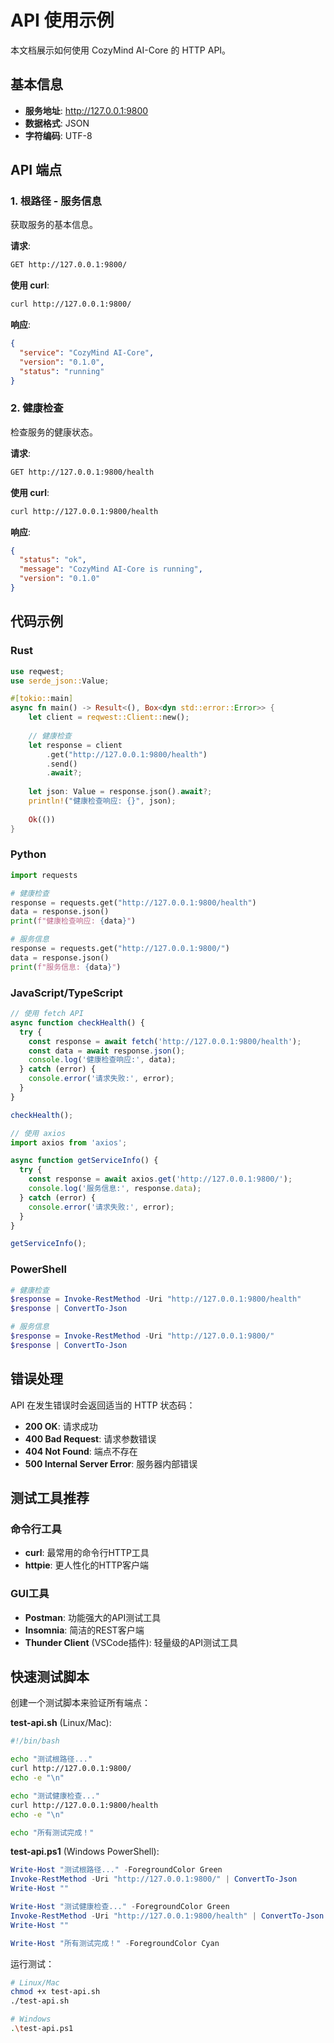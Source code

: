 # API 使用示例

本文档展示如何使用 CozyMind AI-Core 的 HTTP API。

## 基本信息

- **服务地址**: http://127.0.0.1:9800
- **数据格式**: JSON
- **字符编码**: UTF-8

## API 端点

### 1. 根路径 - 服务信息

获取服务的基本信息。

**请求**:
```bash
GET http://127.0.0.1:9800/
```

**使用 curl**:
```bash
curl http://127.0.0.1:9800/
```

**响应**:
```json
{
  "service": "CozyMind AI-Core",
  "version": "0.1.0",
  "status": "running"
}
```

### 2. 健康检查

检查服务的健康状态。

**请求**:
```bash
GET http://127.0.0.1:9800/health
```

**使用 curl**:
```bash
curl http://127.0.0.1:9800/health
```

**响应**:
```json
{
  "status": "ok",
  "message": "CozyMind AI-Core is running",
  "version": "0.1.0"
}
```

## 代码示例

### Rust

```rust
use reqwest;
use serde_json::Value;

#[tokio::main]
async fn main() -> Result<(), Box<dyn std::error::Error>> {
    let client = reqwest::Client::new();
    
    // 健康检查
    let response = client
        .get("http://127.0.0.1:9800/health")
        .send()
        .await?;
    
    let json: Value = response.json().await?;
    println!("健康检查响应: {}", json);
    
    Ok(())
}
```

### Python

```python
import requests

# 健康检查
response = requests.get("http://127.0.0.1:9800/health")
data = response.json()
print(f"健康检查响应: {data}")

# 服务信息
response = requests.get("http://127.0.0.1:9800/")
data = response.json()
print(f"服务信息: {data}")
```

### JavaScript/TypeScript

```javascript
// 使用 fetch API
async function checkHealth() {
  try {
    const response = await fetch('http://127.0.0.1:9800/health');
    const data = await response.json();
    console.log('健康检查响应:', data);
  } catch (error) {
    console.error('请求失败:', error);
  }
}

checkHealth();

// 使用 axios
import axios from 'axios';

async function getServiceInfo() {
  try {
    const response = await axios.get('http://127.0.0.1:9800/');
    console.log('服务信息:', response.data);
  } catch (error) {
    console.error('请求失败:', error);
  }
}

getServiceInfo();
```

### PowerShell

```powershell
# 健康检查
$response = Invoke-RestMethod -Uri "http://127.0.0.1:9800/health"
$response | ConvertTo-Json

# 服务信息
$response = Invoke-RestMethod -Uri "http://127.0.0.1:9800/"
$response | ConvertTo-Json
```

## 错误处理

API 在发生错误时会返回适当的 HTTP 状态码：

- **200 OK**: 请求成功
- **400 Bad Request**: 请求参数错误
- **404 Not Found**: 端点不存在
- **500 Internal Server Error**: 服务器内部错误

## 测试工具推荐

### 命令行工具
- **curl**: 最常用的命令行HTTP工具
- **httpie**: 更人性化的HTTP客户端

### GUI工具
- **Postman**: 功能强大的API测试工具
- **Insomnia**: 简洁的REST客户端
- **Thunder Client** (VSCode插件): 轻量级的API测试工具

## 快速测试脚本

创建一个测试脚本来验证所有端点：

**test-api.sh** (Linux/Mac):
```bash
#!/bin/bash

echo "测试根路径..."
curl http://127.0.0.1:9800/
echo -e "\n"

echo "测试健康检查..."
curl http://127.0.0.1:9800/health
echo -e "\n"

echo "所有测试完成！"
```

**test-api.ps1** (Windows PowerShell):
```powershell
Write-Host "测试根路径..." -ForegroundColor Green
Invoke-RestMethod -Uri "http://127.0.0.1:9800/" | ConvertTo-Json
Write-Host ""

Write-Host "测试健康检查..." -ForegroundColor Green
Invoke-RestMethod -Uri "http://127.0.0.1:9800/health" | ConvertTo-Json
Write-Host ""

Write-Host "所有测试完成！" -ForegroundColor Cyan
```

运行测试：
```bash
# Linux/Mac
chmod +x test-api.sh
./test-api.sh

# Windows
.\test-api.ps1
```

